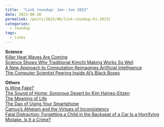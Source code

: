 ```yaml
---
title:  "Link roundup: Jan--Jun 2023"
date: 2023-06-30
permalink: /posts/2023/06/link-roundup-h1-2023/
categories: 
  - roundup
tags:
  - links
---
```

  
**Science**  
[Killer Heat Waves Are Coming](https://www.bostonreview.net/articles/heat-death/)  
[Science Shows Why Traditional Kimchi Making Works So Well](https://www.scientificamerican.com/article/science-shows-why-traditional-kimchi-making-works-so-well/)  
[A New Approach to Computation Reimagines Artificial Intelligence](https://www.quantamagazine.org/a-new-approach-to-computation-reimagines-artificial-intelligence-20230413/)  
[The Computer Scientist Peering Inside AI’s Black Boxes](https://www.quantamagazine.org/cynthia-rudin-builds-ai-that-humans-can-understand-20230427/)  
          
**Others**  
[Is Wine Fake?](https://asteriskmag.com/issues/1/is-wine-fake)  
[The Sound of Home: Sonorous Desert by Kim Haines-Eitzen](https://therumpus.net/2023/04/18/the-sound-of-home-sonorous-desert-by-kim-haines-eitzen/)  
[The Meaning of Life](https://www.tabletmag.com/sections/belief/articles/meaning-life-berman-final-exam)  
[The Dao of Using Your Smartphone](https://hedgehogreview.com/web-features/thr/posts/the-dao-of-using-your-smartphone)  
[Camus’s Atheism and the Virtues of Inconsistency](https://culturico.com/2020/01/21/camus-atheism-and-the-virtues-of-inconsistency/)  
[Fatal Distraction: Forgetting a Child in the Backseat of a Car Is a Horrifying Mistake. Is It a Crime?](https://www.washingtonpost.com/lifestyle/magazine/fatal-distraction-forgetting-a-child-in-thebackseat-of-a-car-is-a-horrifying-mistake-is-it-a-crime/2014/06/16/8ae0fe3a-f580-11e3-a3a5-42be35962a52_story.html)  
